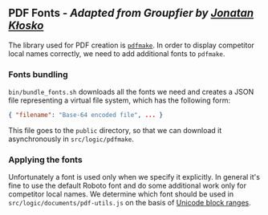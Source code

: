 ## PDF Fonts - *Adapted from Groupfier by [Jonatan Kłosko](https://github.com/jonatanklosko/groupifier)*

The library used for PDF creation is [`pdfmake`](https://github.com/bpampuch/pdfmake).
In order to display competitor local names correctly, we need to add additional fonts to `pdfmake`.

### Fonts bundling
`bin/bundle_fonts.sh` downloads all the fonts we need and creates a JSON file
representing a virtual file system, which has the following form:
```json
{ "filename": "Base-64 encoded file", ... }
```
This file goes to the `public` directory, so that we can download it asynchronously in `src/logic/pdfmake`.

### Applying the fonts
Unfortunately a font is used only when we specify it explicitly.
In general it's fine to use the default Roboto font and do some additional work
only for competitor local names.
We determine which font should be used in `src/logic/documents/pdf-utils.js`
on the basis of [Unicode block ranges](https://en.wikipedia.org/wiki/Unicode_block).